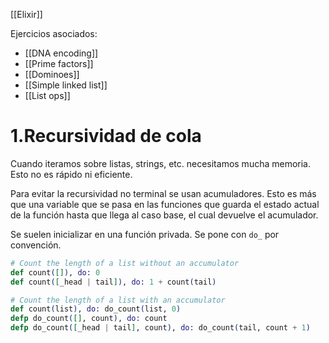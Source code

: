 [[Elixir]]

Ejercicios asociados:
+ [[DNA encoding]]
+ [[Prime factors]]
+ [[Dominoes]]
+ [[Simple linked list]]
+ [[List ops]]

# 1.Recursividad de cola
Cuando iteramos sobre listas, strings, etc. necesitamos mucha memoria. Esto no es rápido ni eficiente. 

Para evitar la recursividad no terminal se usan acumuladores. Esto es más que una variable que se pasa en las funciones que guarda el estado actual de la función hasta que llega al caso base, el cual devuelve el acumulador.

Se suelen inicializar en una función privada. Se pone con `do_` por convención.

```elixir
# Count the length of a list without an accumulator 
def count([]), do: 0 
def count([_head | tail]), do: 1 + count(tail) 

# Count the length of a list with an accumulator 
def count(list), do: do_count(list, 0) 
defp do_count([], count), do: count 
defp do_count([_head | tail], count), do: do_count(tail, count + 1)
```